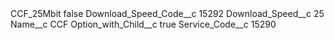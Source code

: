 <?xml version="1.0" encoding="UTF-8"?>
<CustomMetadata xmlns="http://soap.sforce.com/2006/04/metadata" xmlns:xsi="http://www.w3.org/2001/XMLSchema-instance" xmlns:xsd="http://www.w3.org/2001/XMLSchema">
    <label>CCF_25Mbit</label>
    <protected>false</protected>
    <values>
        <field>Download_Speed_Code__c</field>
        <value xsi:type="xsd:string">15292</value>
    </values>
    <values>
        <field>Download_Speed__c</field>
        <value xsi:type="xsd:string">25</value>
    </values>
    <values>
        <field>Name__c</field>
        <value xsi:type="xsd:string">CCF</value>
    </values>
    <values>
        <field>Option_with_Child__c</field>
        <value xsi:type="xsd:boolean">true</value>
    </values>
    <values>
        <field>Service_Code__c</field>
        <value xsi:type="xsd:string">15290</value>
    </values>
</CustomMetadata>
